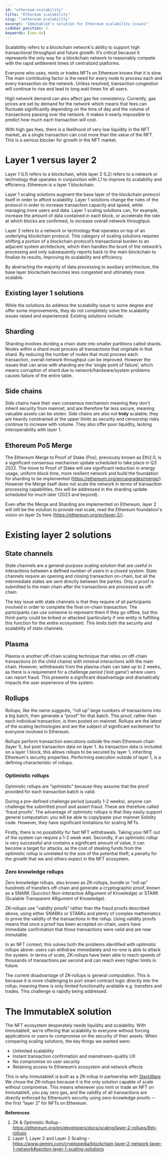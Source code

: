 ```yaml
---
id: "ethereum-scalability"
title: "Ethereum scalability"
slug: "/ethereum-scalability"
excerpt: "ImmutableX's solution for Ethereum scalability issues"
sidebar_position: 3
keywords: [imx-dx]
---
```

Scalability refers to a blockchain network's ability to support high transactional throughput and future growth. It’s critical because it represents the only way for a blockchain network to reasonably compete with the rapid settlement times of centralized platforms. 

Everyone who uses, mints or trades NFTs on Ethereum knows that it is slow. The main contributing factor is the need for every node to process each and every transaction on the network. Unless resolved, transaction congestion will continue to rise and lead to long wait times for all users.

High network demand can also affect gas fee consistency. Currently, gas prices are set by demand for the network which means that fees can fluctuate significantly depending on the time of day and the volume of transactions passing over the network. It makes it nearly impossible to predict how much each transaction will cost.

With high gas fees, there is a likelihood of very low liquidity in the NFT market, as a single transaction can cost more than the value of the NFT. This is a serious blocker for growth in the NFT market.

# Layer 1 versus layer 2 

Layer 1 (L1) refers to a blockchain, while layer 2 (L2) refers to a network or technology that operates in conjunction with L1 to improve its scalability and efficiency. Ethereum is a layer 1 blockchain.

Layer 1 scaling solutions augment the base layer of the blockchain protocol itself in order to afford scalability. Layer 1 solutions change the rules of the protocol in order to increase transaction capacity and speed, while managing more users and data. Layer 1 scaling solutions can, for example, increase the amount of data contained in each block, or accelerate the rate at which blocks are confirmed, to increase overall network throughput.

Layer 2 refers to a network or technology that operates on top of an underlying blockchain protocol. This category of scaling solutions requires shifting a portion of a blockchain protocol’s transactional burden to an adjacent system architecture, which then handles the brunt of the network’s processing and only subsequently reports back to the main blockchain to finalize its results, improving its scalability and efficiency. 

By abstracting the majority of data processing to auxiliary architecture, the base layer blockchain becomes less congested and ultimately more scalable.

## Existing layer 1 solutions 
While the solutions do address the scalability issue to some degree and offer some improvements, they do not completely solve the scalability issues raised and experienced. Existing solutions include: 

## Sharding
Sharding involves dividing a chain state into smaller partitions called shards. Nodes within a shard must process all transactions that originate in that shard. By reducing the number of nodes that must process each transaction, overall network throughput can be improved. However the issues that can arise with sharding are the ‘single point of failure’, which means corruption of shard due to network/hardware/system problems causes failure of the entire table. 
 
## Side chains
Side chains have their own consensus mechanism meaning they don't inherit security from mainnet, and are therefore far less secure, meaning valuable assets can be stolen. Side chains are also not **truly** scalable; they are heavily constrained at the upper limits as security and censorship risks continue to increase with volume. They also offer poor liquidity, lacking interoperability with layer 1. 

## Ethereum PoS Merge
The Ethereum Merge to Proof of Stake (Pos), previously known as Eth2.0, is a significant consensus mechanism update scheduled to take place in Q3 2022. The move to Proof of Stake will see significant reduction in energy usage, uniform block time, more resilient network and build the foundation for sharding to be implemented (https://ethereum.org/en/upgrades/merge/). However the Merge itself does not scale the network in terms of transaction processing capabilities, this will be addressed in the sharding update scheduled for much later (2023 and beyond).

Even after the Merge and Sharding are implemented on Ethereum, layer 2 will still be the solution to provide real scale, read the Ethereum foundation's vision on layer 2s here (https://ethereum.org/en/layer-2/).

# Existing layer 2 solutions

## State channels
State channels are a general-purpose scaling solution that are useful in interactions between a defined number of users in a closed system. State channels require an opening and closing transaction on-chain, but all the intermediate states are sent directly between the parties. Only a proof is submitted to the main chain after the transactions are processed as off-chain. 

The key issue with state channels is that they require of all participants involved in order to complete the final on-chain transaction. The participants can use someone to represent them if they go offline, but this third-party could be bribed or attacked (particularly if one entity is fulfilling this function for the entire ecosystem). This limits both the security and scalability of state channels. 

## Plasma
Plasma is another off-chain scaling technique that relies on off-chain transactions (in the child chains) with minimal interactions with the main chain. However, withdrawals from the plasma chain can take up to 2 weeks, as there is a requirement for a challenge period (‘exit game’) where users can report fraud. This presents a significant disadvantage and dramatically impacts the user experience of the system.

## Rollups
Rollups, like the name suggests, “roll up” large numbers of transactions into a big batch, then generate a “proof” for that batch. This proof, rather than each individual transaction, is then posted on mainnet. Rollups are the latest of the scaling technologies and are the subject of significant excitement for everyone involved in Ethereum. 

Rollups perform transaction executions outside the main Ethereum chain (layer 1), but post transaction data on layer 1. As transaction data is included on a layer 1 block, this allows rollups to be secured by layer 1, inheriting Ethereum's security properties. Performing execution outside of layer 1, is a defining characteristic of rollups.

### Optimistic rollups
Optimistic rollups are “optimistic” because they assume that the proof provided for each transaction batch is valid. 

During a pre-defined challenge period (usually 1-2 weeks), anyone can challenge the submitted proof and assert fraud. These are therefore called ‘fraud proofs'. The advantage of optimistic rollups is that they easily support general computation: you will be able to copy/paste your mainnet Solidity code. However, they have significant limitations for scaling NFTs. 

Firstly, there is no possibility for fast NFT withdrawals. Taking your NFT out of the system can require a 1-2 week wait. Secondly, if an optimistic rollup is very successful and contains a significant amount of value, it can become a target for attacks, as the cost of stealing funds from the optimistic rollup is unrelated to the size of the potential theft; a penalty for the growth that we and others expect in the NFT ecosystem.

### Zero knowledge rollups
Zero knowledge rollups, also known as ZK-rollups, bundle or "roll up" hundreds of transfers off-chain and generate a cryptographic proof, known as a SNARK (Succinct Non-interactive ARgument of Knowledge) or STARK (Scalable Transparent ARgument of Knowledge).

ZK-rollups use “validity proofs” rather than the fraud proofs described above, using either SNARKs or STARKs and plenty of complex mathematics to prove the validity of the transactions in the rollup. Using validity proofs means that once a proof has been accepted on-chain, users have immediate confirmation that those transactions were valid and are now immutable. 

In an NFT context, this solves both the problems identified with optimistic rollups above: users can withdraw immediately and no-one is able to attack the system. In terms of scale, ZK-rollups have been able to reach speeds of thousands of transactions per second and can reach even higher limits in future. 

The current disadvantage of ZK-rollups is general computation. This is because it is more challenging to port smart contract logic directly into the rollup, meaning there is only limited functionality available e.g. transfers and trades. This challenge is rapidly being addressed. 

# The ImmutableX solution 
The NFT ecosystem desperately needs liquidity and scalability. With ImmutableX, we’re offering that scalability to everyone without forcing applications or users to compromise on the security of their assets. When comparing scaling solutions, the key things we wanted were:
* Unlimited scalability
* Instant transaction confirmation and mainstream-quality UX
* No compromise on user security
* Retaining access to Ethereum’s ecosystem and network effects

This is why ImmutableX is built as a ZK-rollup in partnership with [StarkWare](https://starkware.co/). We chose the ZK-rollups because it is the only solution capable of scale without compromise. This means whenever you mint or trade an NFT on ImmutableX, you pay zero gas, and the validity of all transactions are directly enforced by Ethereum’s security using zero-knowledge proofs -- the first “layer 2” for NFTs on Ethereum. 


**References**
1. ZK & Optimistic Rollup - https://ethereum.org/en/developers/docs/scaling/layer-2-rollups/#zk-rollups
2. Layer 1, Layer 2 and Layer 2 Scaling - https://www.gemini.com/cryptopedia/blockchain-layer-2-network-layer-1-network#section-layer-1-scaling-solutions
